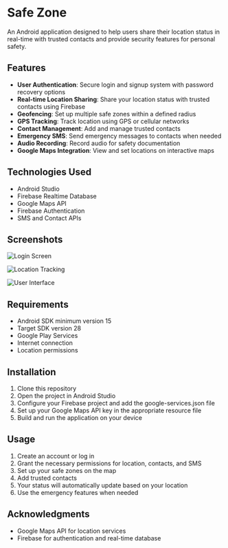 # Safe Zone

An Android application designed to help users share their location status in real-time with trusted contacts and provide security features for personal safety.

## Features

- **User Authentication**: Secure login and signup system with password recovery options
- **Real-time Location Sharing**: Share your location status with trusted contacts using Firebase
- **Geofencing**: Set up multiple safe zones within a defined radius
- **GPS Tracking**: Track location using GPS or cellular networks
- **Contact Management**: Add and manage trusted contacts
- **Emergency SMS**: Send emergency messages to contacts when needed
- **Audio Recording**: Record audio for safety documentation
- **Google Maps Integration**: View and set locations on interactive maps

## Technologies Used

- Android Studio
- Firebase Realtime Database
- Google Maps API
- Firebase Authentication
- SMS and Contact APIs

## Screenshots

![Login Screen](https://github.com/user-attachments/assets/7b37f42e-85f6-4060-bc93-f55a75fe5d0b)

![Location Tracking](https://github.com/user-attachments/assets/569fb6b7-2630-4c75-80da-795adc5390e1)

![User Interface](https://github.com/user-attachments/assets/a6465861-1558-4373-b8c0-8efeac214b87)

## Requirements

- Android SDK minimum version 15
- Target SDK version 28
- Google Play Services
- Internet connection
- Location permissions

## Installation

1. Clone this repository
2. Open the project in Android Studio
3. Configure your Firebase project and add the google-services.json file
4. Set up your Google Maps API key in the appropriate resource file
5. Build and run the application on your device

## Usage

1. Create an account or log in
2. Grant the necessary permissions for location, contacts, and SMS
3. Set up your safe zones on the map
4. Add trusted contacts
5. Your status will automatically update based on your location
6. Use the emergency features when needed

## Acknowledgments

- Google Maps API for location services
- Firebase for authentication and real-time database

